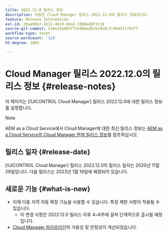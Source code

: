 ```yaml
---
title: 2022.12.0 릴리스 정보
description: 다음은 Cloud Manager 릴리스 2022.12.0의 릴리스 정보입니다.
feature: Release Information
exl-id: 2baa96b7-1b32-49c0-b6a2-19b0e09f3c10
source-git-commit: 534e19a803772e968ad9cbc018c7c9b647c763ff
workflow-type: tm+mt
source-wordcount: '124'
ht-degree: 100%

---
```


# Cloud Manager 릴리스 2022.12.0의 릴리스 정보 {#release-notes}

이 페이지는 [!UICONTROL Cloud Manager] 릴리스 2022.12.0에 대한 릴리스 정보를 설명합니다.

>[!NOTE]
>
>AEM as a Cloud Service에서 Cloud Manager에 대한 최신 릴리스 정보는 [AEM as a Cloud Service의 Cloud Manager 현재 릴리스 정보](https://experienceleague.adobe.com/docs/experience-manager-cloud-service/content/implementing/using-cloud-manager/release-notes-cloud-manager/release-notes-cm-current.html)를 참조하십시오.

## 릴리스 일자 {#release-date}

[!UICONTROL Cloud Manager] 릴리스 2022.12.0의 릴리스 일자는 2020년 11월 29일입니다. 다음 릴리스는 2023년 1월 19일에 예정되어 있습니다.

## 새로운 기능 {#what-is-new}

* 이제 다중 지역 자동 확장 기능을 사용할 수 있습니다. 특정 제한 사항이 적용될 수 있습니다.
   * 이 변경 사항은 2022.12.0 릴리스 이후 4~6주에 걸쳐 단계적으로 출시될 예정입니다.
* [Cloud Manager 파이프라인](/help/overview/ci-cd-pipelines.md)의 가용성 및 안정성이 개선되었습니다.
